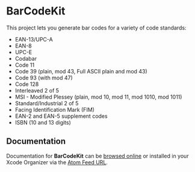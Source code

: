 BarCodeKit
==========

This project lets you generate bar codes for a variety of code standards:

- EAN-13/UPC-A
- EAN-8
- UPC-E
- Codabar
- Code 11
- Code 39 (plain, mod 43, Full ASCII plain and mod 43)
- Code 93 (with mod 47)
- Code 128
- Interleaved 2 of 5
- MSI - Modified Plessey (plain, mod 10, mod 11, mod 1010, mod 1011)
- Standard/Industrial 2 of 5
- Facing Identification Mark (FIM)
- EAN-2 and EAN-5 supplement codes
- ISBN (10 and 13 digits)

Documentation
-------------

Documentation for **BarCodeKit** can be [browsed online](https://docs.cocoanetics.com/BarCodeKit) or installed in your Xcode Organizer via the [Atom Feed URL](https://docs.cocoanetics.com/BarCodeKit/BarCodeKit.atom).